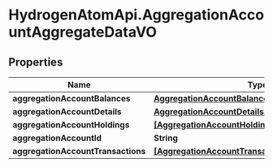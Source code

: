# HydrogenAtomApi.AggregationAccountAggregateDataVO

## Properties
Name | Type | Description | Notes
------------ | ------------- | ------------- | -------------
**aggregationAccountBalances** | [**AggregationAccountBalanceAggregateDataVO**](AggregationAccountBalanceAggregateDataVO.md) |  | [optional] 
**aggregationAccountDetails** | [**AggregationAccountDetailsAggregateDataVO**](AggregationAccountDetailsAggregateDataVO.md) |  | [optional] 
**aggregationAccountHoldings** | [**[AggregationAccountHoldingAggregateDataVO]**](AggregationAccountHoldingAggregateDataVO.md) |  | [optional] 
**aggregationAccountId** | **String** |  | [optional] 
**aggregationAccountTransactions** | [**[AggregationAccountTransactionAggregateDataVO]**](AggregationAccountTransactionAggregateDataVO.md) |  | [optional] 


